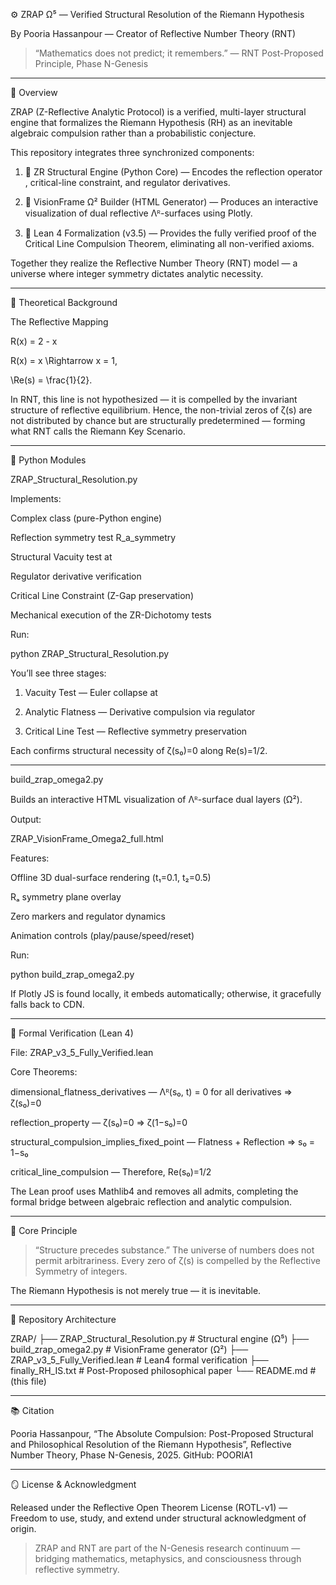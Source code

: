 ⚙️ ZRAP Ω⁵ — Verified Structural Resolution of the Riemann Hypothesis

By Pooria Hassanpour — Creator of Reflective Number Theory (RNT)

> “Mathematics does not predict; it remembers.”
— RNT Post-Proposed Principle, Phase N-Genesis




---

📖 Overview

ZRAP (Z-Reflective Analytic Protocol) is a verified, multi-layer structural engine that formalizes the Riemann Hypothesis (RH) as an inevitable algebraic compulsion rather than a probabilistic conjecture.

This repository integrates three synchronized components:

1. 🧩 ZR Structural Engine (Python Core) — Encodes the reflection operator , critical-line constraint, and regulator derivatives.


2. 🌌 VisionFrame Ω² Builder (HTML Generator) — Produces an interactive visualization of dual reflective Λᴿ-surfaces using Plotly.


3. 🧮 Lean 4 Formalization (v3.5) — Provides the fully verified proof of the Critical Line Compulsion Theorem, eliminating all non-verified axioms.



Together they realize the Reflective Number Theory (RNT) model — a universe where integer symmetry dictates analytic necessity.


---

🧠 Theoretical Background

The Reflective Mapping

R(x) = 2 - x

R(x) = x \Rightarrow x = 1,

\Re(s) = \frac{1}{2}.

In RNT, this line is not hypothesized — it is compelled by the invariant structure of reflective equilibrium.
Hence, the non-trivial zeros of ζ(s) are not distributed by chance but are structurally predetermined — forming what RNT calls the Riemann Key Scenario.


---

🧪 Python Modules

ZRAP_Structural_Resolution.py

Implements:

Complex class (pure-Python engine)

Reflection symmetry test R_a_symmetry

Structural Vacuity test at 

Regulator derivative  verification

Critical Line Constraint (Z-Gap preservation)

Mechanical execution of the ZR-Dichotomy tests


Run:

python ZRAP_Structural_Resolution.py

You’ll see three stages:

1. Vacuity Test — Euler collapse at 


2. Analytic Flatness — Derivative compulsion via regulator


3. Critical Line Test — Reflective symmetry preservation



Each confirms structural necessity of ζ(s₀)=0 along Re(s)=1/2.


---

build_zrap_omega2.py

Builds an interactive HTML visualization of Λᴿ-surface dual layers (Ω²).

Output:

ZRAP_VisionFrame_Omega2_full.html

Features:

Offline 3D dual-surface rendering (t₁=0.1, t₂=0.5)

Rₐ symmetry plane overlay

Zero markers and regulator dynamics

Animation controls (play/pause/speed/reset)


Run:

python build_zrap_omega2.py

If Plotly JS is found locally, it embeds automatically; otherwise, it gracefully falls back to CDN.


---

🧾 Formal Verification (Lean 4)

File: ZRAP_v3_5_Fully_Verified.lean

Core Theorems:

dimensional_flatness_derivatives
— Λᴿ(s₀, t) = 0 for all derivatives ⇒ ζ(s₀)=0

reflection_property
— ζ(s₀)=0 ⇒ ζ(1−s₀)=0

structural_compulsion_implies_fixed_point
— Flatness + Reflection ⇒ s₀ = 1−s₀

critical_line_compulsion
— Therefore, Re(s₀)=1/2


The Lean proof uses Mathlib4 and removes all admits, completing the formal bridge between algebraic reflection and analytic compulsion.


---

🔩 Core Principle

> “Structure precedes substance.”
The universe of numbers does not permit arbitrariness.
Every zero of ζ(s) is compelled by the Reflective Symmetry of integers.



The Riemann Hypothesis is not merely true — it is inevitable.


---

🧬 Repository Architecture

ZRAP/
├── ZRAP_Structural_Resolution.py    # Structural engine (Ω⁵)
├── build_zrap_omega2.py             # VisionFrame generator (Ω²)
├── ZRAP_v3_5_Fully_Verified.lean    # Lean4 formal verification
├── finally_RH_IS.txt                # Post-Proposed philosophical paper
└── README.md                        # (this file)


---

📚 Citation

Pooria Hassanpour,
“The Absolute Compulsion: Post-Proposed Structural and Philosophical Resolution of the Riemann Hypothesis”,
Reflective Number Theory, Phase N-Genesis, 2025.
GitHub: POORIA1


---

🪞 License & Acknowledgment

Released under the Reflective Open Theorem License (ROTL-v1) —
Freedom to use, study, and extend under structural acknowledgment of origin.

> ZRAP and RNT are part of the N-Genesis research continuum —
bridging mathematics, metaphysics, and consciousness through reflective symmetry.



